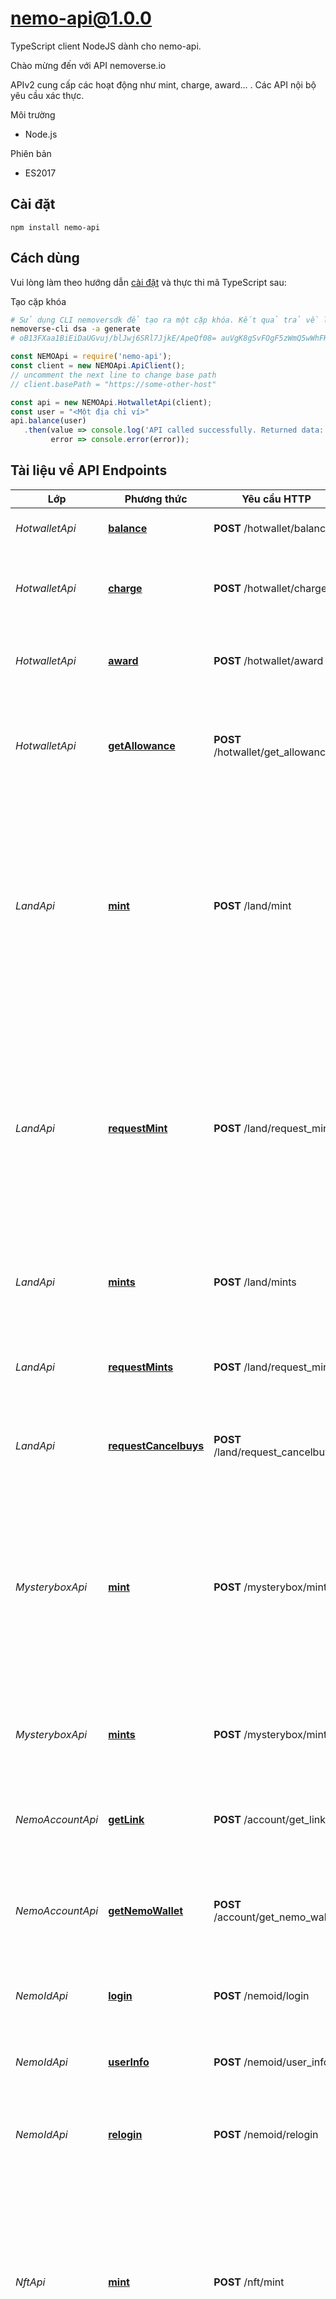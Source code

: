 # nemo-api@1.0.0

TypeScript client NodeJS dành cho nemo-api.

Chào mừng đến với API nemoverse.io

APIv2 cung cấp các hoạt động như mint, charge, award... . Các API nội bộ yêu cầu xác thực.

Môi trường

* Node.js

Phiên bản

* ES2017

## Cài đặt

```shell
npm install nemo-api
```

## Cách dùng

Vui lòng làm theo hướng dẫn [cài đặt](#cài-đặt) và thực thi mã TypeScript sau:

Tạo cặp khóa
```sh
# Sử dụng CLI nemoversdk để tạo ra một cặp khóa. Kết quả trả về lần lượt là một khóa riêng tư và một khóa công khai
nemoverse-cli dsa -a generate
# oB13FXaa1BiEiDaUGvuj/blJwj6SRl7JjkE/ApeQf08= auVgK8gSvFOgF5zWmQ5wWhFKImyl5/ka59dcRZtzcDA=
```

```typescript
const NEMOApi = require('nemo-api');
const client = new NEMOApi.ApiClient();
// uncomment the next line to change base path
// client.basePath = "https://some-other-host"

const api = new NEMOApi.HotwalletApi(client);
const user = "<Một địa chỉ ví>"
api.balance(user)
   .then(value => console.log('API called successfully. Returned data: ', value.body),
         error => console.error(error));
```

## Tài liệu về API Endpoints

Lớp | Phương thức | Yêu cầu HTTP | Mô tả
------------ | ------------- | ------------- | -------------
*HotwalletApi* | [**balance**](./HotwalletApi.md#balance) | **POST** /hotwallet/balance | Thông tin ví nóng tài khoản
*HotwalletApi* | [**charge**](./HotwalletApi.md#charge) | **POST** /hotwallet/charge | Trừ tiền từ số dư trong tài khoản của người dùng
*HotwalletApi* | [**award**](./HotwalletApi.md#award) | **POST** /hotwallet/award | Phát thưởng token cho người dùng
*HotwalletApi* | [**getAllowance**](./HotwalletApi.md#getallowance) | **POST** /hotwallet/get_allowance | Lấy thông tin lượng token của người dùng đã cấp phép cho dịch vụ.
*LandApi* | [**mint**](./LandApi.md#mint) | **POST** /land/mint | Gửi giao dịch để đúc một tài sản phi tập trung (NFT) Land và chuyển nó vào tài khoản, do Minter thực hiện. Nhận UUID của NFT Land nếu thành công
*LandApi* | [**requestMint**](./LandApi.md#requestMint) | **POST** /land/request_mint | Gửi giao dịch để đúc một tài sản phi tập trung (NFT) Land và chuyển nó vào tài khoản, do người dùng thực hiện. Nhận UUID của NFT Land nếu thành công
*LandApi* | [**mints**](./LandApi.md#mints) | **POST** /land/mints | Gửi giao dịch để đúc nhiều NFT Land, do Minter thực hiện
*LandApi* | [**requestMints**](./LandApi.md#requestMints) | **POST** /land/request_mints | Gửi giao dịch để đúc nhiều NFT Land, do người dùng thực hiện
*LandApi* | [**requestCancelbuys**](./LandApi.md#requestCancelbuys) | **POST** /land/request_cancelbuys | Gửi yêu cầu hủy bỏ các giao dịch mua
*MysteryboxApi* | [**mint**](./MysteryboxApi.md#mint) | **POST** /mysterybox/mint | Gửi giao dịch để đúc một tài sản phi tập trung (NFT) BOX và chuyển nó vào tài khoản, do Minter thực hiện. Nhận UUID của NFT nếu thành công
*MysteryboxApi* | [**mints**](./MysteryboxApi.md#mints) | **POST** /mysterybox/mints | Gửi giao dịch để đúc nhiều NFT BOX, do Minter thực hiện
*NemoAccountApi* | [**getLink**](./NemoAccountApi.md#getLink) | **POST** /account/get_link | Lấy danh sách địa chỉ Metamask được liên kết với Ví Nemo
*NemoAccountApi* | [**getNemoWallet**](./NemoAccountApi.md#getNemoWallet) | **POST** /account/get_nemo_wallet | Lấy địa chỉ Ví Nemo được liên kết từ địa chỉ Metamask
*NemoIdApi* | [**login**](./NemoIdApi.md#login) | **POST** /nemoid/login | Đăng nhập và lấy thông tin tài khoản của NemoId
*NemoIdApi* | [**userInfo**](./NemoIdApi.md#userInfo) | **POST** /nemoid/user_info | Lấy thông tin tài khoản của NemoId
*NemoIdApi* | [**relogin**](./NemoIdApi.md#relogin) | **POST** /nemoid/relogin | Đăng nhập lại và lấy thông tin tài khoản của NemoId
*NftApi* | [**mint**](./NftApi.md#mint) | **POST** /nft/mint | Gửi giao dịch để đúc một tài sản phi tập trung (NFT) và chuyển nó vào tài khoản, do Minter thực hiện. Nhận UUID của NFT nếu thành công
*NftApi* | [**requestMint**](./NftApi.md#requestMint) | **POST** /nft/request_mint | Gửi giao dịch để đúc một tài sản phi tập trung (NFT) và chuyển nó vào tài khoản, do người dùng thực hiện. Nhận UUID của NFT nếu thành công
*SubgraphApi* | [**call**](./SubgraphApi.md#call) | **POST** /subgraph/call | Thực hiện truy vấn GraphQL trên subgraph
*SubgraphApi* | [**getTotalVolume**](./SubgraphApi.md#getTotalVolume) | **POST** /subgraph/getTotalVolume | Tính toán tổng khối lượng của thị trường trên subgraph.


## Tài liệu về Models

 - [AccountBalance](./AccountBalance.md)
 - [HotwalletAllowance](./HotwalletAllowance.md)
 - [InternalTransaction](./InternalTransaction.md)
 - [NemoIdAccount](./NemoIdAccount.md)


## Tài liệu về xác thực


## apiv2

Xác thực APIv2 bằng khóa riêng tư và khóa công khai được tạo bởi [libsodium](https://libsodium.gitbook.io) hoặc [libsecp256k1](https://github.com/bitcoin-core/secp256k1)

```bash
ACCESS_ID='/galixcity-testnet/v2/hotwallet/charge'

# UNIX timestamp tính bằng mili giây GMT+0
# Giá trị tỷ lệ thuận với số lượng yêu cầu được thực hiện. Ví dụ: trong các hệ thống tạo nhiều yêu cầu đồng thời, bộ đếm tuần tự phải được sử dụng vì ACCESS_TIME(yêu cầu n+1) > ACCESS_TIME(n yêu cầu).
ACCESS_TIME = $(UNIX timestamp)

# Tham số body trong các yêu cầu POST, PUT và PATCH
# Không có tham số body trong các yêu cầu GET và DELETE
payload = '{"account": "0x19fbA25cf926d8502025f2E765E5bd2E986c8527","amount": "1000000"}'
message_hash = sha256($ACCESS_ID + ":" + $ACCESS_TIME + ":" + $payload)
private_key = <bytes của khóa riêng tư>
# Sử dụng ED25519 để tạo chữ ký
signature = sodium.crypto_sign($message, $private_key)
ACCESS_SIGNATURE = base64.encode($signature)
ACCESS_KEY_ID=<Nhận từ server sau khi cung cấp khóa công khai>

curl -X POST 'https://api.nemoverse.io/galixcity-testnet/v2/hotwallet/charge' \
    -H 'Access-Time: $ACCESS_TIME' \
    -H 'Access-Signature: $ACCESS_SIGNATURE' \
    -H 'Access-Key-Id: $ACCESS_KEY_ID' \
    -H 'Content-Type: application/json' \
    --data-raw $payload
```


## Tác giả

tech@nemoverse.io


